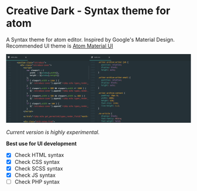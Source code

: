 # Creative Dark - Syntax theme for atom
A Syntax theme for atom editor. Inspired by Google's Material Design.  
Recommended UI theme is [Atom Material UI](https://atom.io/themes/atom-material-ui)

![Atom Creative Theme](https://raw.githubusercontent.com/Mehdi-Hp/atom-creative-dark-syntax/master/screenshot.png)  

*Current version is highly experimental.*  

**Best use for UI development**  


- [x] Check HTML syntax
- [x] Check CSS syntax
- [x] Check SCSS syntax
- [X] Check JS syntax
- [ ] Check PHP syntax

